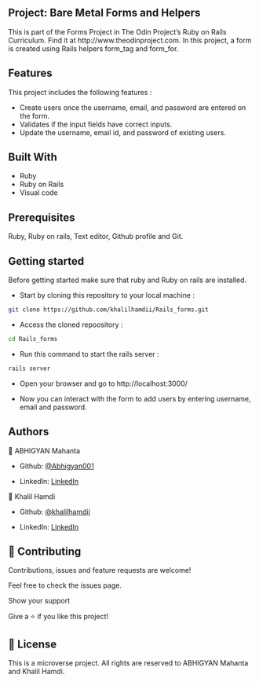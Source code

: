 ## Project: Bare Metal Forms and Helpers

</h2>
This is part of the Forms Project in The Odin Project’s Ruby on Rails Curriculum. Find it at http://www.theodinproject.com. In this project, a form is created using Rails helpers form_tag and form_for.
</h2>

## Features

This project includes the following features :

- Create users once the username, email, and password are entered on the form.
- Validates if the input fields have correct inputs.
- Update the username, email id, and password of existing users.

## Built With

- Ruby
- Ruby on Rails
- Visual code

## Prerequisites

Ruby, Ruby on rails, Text editor, Github profile and Git.

## Getting started

Before getting started make sure that ruby and Ruby on rails are installed.

- Start by cloning this repository to your local machine :

```bash
git clone https://github.com/khalilhamdii/Rails_forms.git
```

- Access the cloned repoository :

```bash
cd Rails_forms
```

- Run this command to start the rails server :

```bash
rails server
```

- Open your browser and go to http://localhost:3000/

- Now you can interact with the form to add users by entering username, email and password.

## Authors

👤 ABHIGYAN Mahanta

- Github: [@Abhigyan001](https://github.com/Abhigyan001)

- LinkedIn: [LinkedIn](https://www.linkedin.com/in/abhigyan001/)

👤 Khalil Hamdi

- Github: [@khalilhamdii](https://github.com/khalilhamdii)

- LinkedIn: [LinkedIn](https://www.linkedin.com/in/khalilhamdi/)

## 🤝 Contributing

Contributions, issues and feature requests are welcome!

Feel free to check the issues page.

Show your support

Give a ⭐️ if you like this project!

## 📝 License

This is a microverse project.
All rights are reserved to ABHIGYAN Mahanta and Khalil Hamdi.
